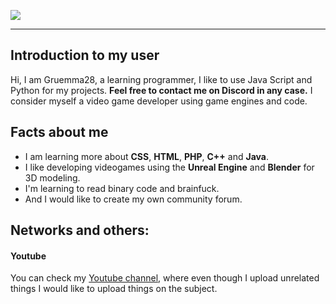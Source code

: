 ![](https://media.discordapp.net/attachments/835228214456352799/884140283086921818/Sin_titulo.jpg)
____
## Introduction to my user
Hi, I am Gruemma28, a learning programmer, I like to use Java Script and Python for my projects. **Feel free to contact me on Discord in any case.** I consider myself a video game developer using game engines and code.



## Facts about me
- I am learning more about **CSS**, **HTML**, **PHP**, **C++** and **Java**.
- I like developing videogames using the **Unreal Engine** and **Blender** for 3D modeling.
- I'm learning to read binary code and brainfuck.
- And I would like to create my own community forum.

## Networks and others:
#### Youtube
 You can check my [Youtube channel](https://www.youtube.com/channel/UCEpb_NoX-DG1x-0Y-4Qg1yg), where even though I upload unrelated things I would like to upload things on the subject.
